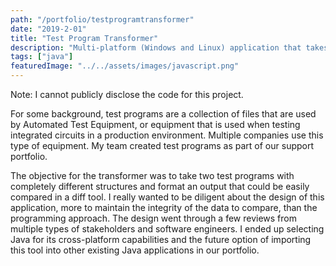 ```yaml
---
path: "/portfolio/testprogramtransformer"
date: "2019-2-01"
title: "Test Program Transformer"
description: "Multi-platform (Windows and Linux) application that takes a complex relationship of files and combines the data into an intelligible format for customer analysis."
tags: ["java"]
featuredImage: "../../assets/images/javascript.png"
---
```


Note: I cannot publicly disclose the code for this project.

For some background, test programs are a collection of files that are  used by Automated Test Equipment, or equipment that is used when testing  integrated circuits in a production environment. Multiple companies use  this type of equipment. My team created test programs as part of our  support portfolio.

The objective for the transformer was to take two test programs with completely different structures and format an output that could be easily compared in a diff tool. I really wanted to be diligent about the design of this application, more to maintain the integrity of the data to compare, than the programming approach. The design went through a few reviews from multiple types of stakeholders and software engineers. I ended up selecting Java for its cross-platform capabilities and the future option of importing this tool into other existing Java applications in our portfolio.

